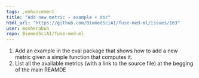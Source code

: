 ```yaml
---
tags: ,enhancement
title: "Add new metric - example + doc"
html_url: "https://github.com/BiomedSciAI/fuse-med-ml/issues/163"
user: mosheraboh
repo: BiomedSciAI/fuse-med-ml
---
```



1. Add an example in the eval package that shows how to add a new metric given a simple function that computes it.
2. List all the available metrics (with a link to the source file) at the begging of the main REAMDE
